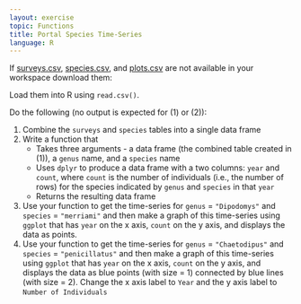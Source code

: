 ```yaml
---
layout: exercise
topic: Functions
title: Portal Species Time-Series
language: R
---
```


If [surveys.csv](https://ndownloader.figshare.com/files/2292172), [species.csv](https://ndownloader.figshare.com/files/3299483), and [plots.csv](https://ndownloader.figshare.com/files/3299474) are not available in your workspace download them:

Load them into R using `read.csv()`.

Do the following (no output is expected for (1) or (2)):

1. Combine the `surveys` and `species` tables into a single data frame
2. Write a function that
    * Takes three arguments - a data frame (the combined table created in (1)), a `genus` name, and a `species` name
    * Uses `dplyr` to produce a data frame with a two columns: `year` and `count`, where `count` is the number of individuals (i.e., the number of rows) for the species indicated by `genus` and `species` in that `year`
    * Returns the resulting data frame
3. Use your function to get the time-series for `genus` = `"Dipodomys"` and `species` = `"merriami"` and then make a graph of this time-series using `ggplot` that has `year` on the x axis, `count` on the y axis, and displays the data as points.
4. Use your function to get the time-series for `genus` = `"Chaetodipus"` and `species` = `"penicillatus"` and then make a graph of this time-series using `ggplot` that has `year` on the x axis, `count` on the y axis, and displays the data as blue points (with size = 1) connected by blue lines (with size = 2). Change the x axis label to `Year` and the y axis label to `Number of Individuals`